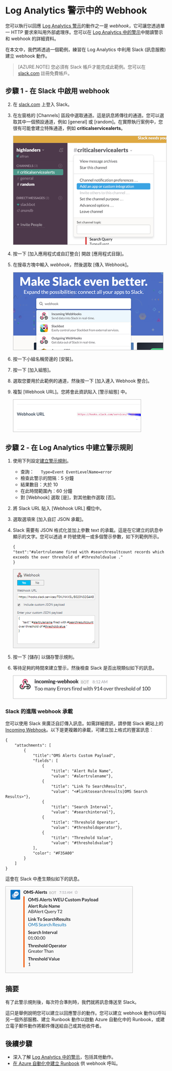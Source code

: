 <properties 
   pageTitle="Log Analytics 警示 webhook 範例"
   description="您可以執行以回應 Log Analytics 警示的動作之一是 *webhook*，它可讓您透過單一 HTTP 要求來叫用外部處理序。本文透過一個範例練習在 Log Analytics 中利用 Slack 建立 webhook 動作。"
   services="log-analytics"
   documentationCenter=""
   authors="bwren"
   manager="jwhit"
   editor="tysonn" />
<tags 
   ms.service="log-analytics"
   ms.devlang="na"
   ms.topic="article"
   ms.tgt_pltfrm="na"
   ms.workload="infrastructure-services"
   ms.date="05/12/2016"
   ms.author="bwren" />

# Log Analytics 警示中的 Webhook

您可以執行以回應 [Log Analytics 警示](log-analytics-alerts.md)的動作之一是 *webhook*，它可讓您透過單一 HTTP 要求來叫用外部處理序。您可以在 [Log Analytics 中的警示](log-analytics-alerts.md)中閱讀警示和 webhook 的詳細資料。

在本文中，我們將透過一個範例，練習在 Log Analytics 中利用 Slack (訊息服務) 建立 webhook 動作。

>[AZURE.NOTE] 您必須有 Slack 帳戶才能完成此範例。您可以在 [slack.com](http://slack.com) 註冊免費帳戶。

## 步驟 1 - 在 Slack 中啟用 webhook
2.	在 [slack.com](http://slack.com) 上登入 Slack。
3.	在左窗格的 [Channels] 區段中選取通道。這是訊息將傳往的通道。您可以選取其中一個預設通道，例如 [general] 或 [random]。在實際執行案例中，您很有可能會建立特殊通道，例如 **criticalservicealerts**。<br>

	![Slack channels](media/log-analytics-alerts-webhooks/oms-webhooks01.png)

3. 按一下 [加入應用程式或自訂整合] 開啟 [應用程式目錄]。
3.	在搜尋方塊中輸入 *webhook*，然後選取 [傳入 Webhook]。<br>
	
	![Slack channels](media/log-analytics-alerts-webhooks/oms-webhooks02.png)

4.	按一下小組名稱旁邊的 [安裝]。
5.	按一下 [加入組態]。
6.	選取您要用於此範例的通道，然後按一下 [加入連入 Webhook 整合]。  
6. 複製 [Webhook URL]。您將會此資訊貼入 [警示組態] 中。<br>

	![Slack channels](media/log-analytics-alerts-webhooks/oms-webhooks05.png)

## 步驟 2 - 在 Log Analytics 中建立警示規則
1.	使用下列設定[建立警示規則](log-analytics-alerts.md)。
    - 查詢：```	Type=Event EventLevelName=error ```
    - 檢查此警示的間隔︰5 分鐘
    - 結果數目：大於 10
    - 在此時間範圍內︰60 分鐘
    - 對 [Webhook] 選取 [是]，對其他動作選取 [否]。
7. 將 Slack URL 貼入 [Webhook URL] 欄位中。 
8. 選取選項來 [加入自訂 JSON 承載]。
9. Slack 需要有 JSON 格式化並加上參數 text 的承載。這是在它建立的訊息中顯示的文字。您可以透過 *#* 符號使用一或多個警示參數，如下列範例所示。

    ```
    {
    "text":"#alertrulename fired with #searchresultcount records which exceeds the over threshold of #thresholdvalue ."
    }	
    ```

	![example JSON payload](media/log-analytics-alerts-webhooks/oms-webhooks07.png)

9.	按一下 [儲存] 以儲存警示規則。
    
10. 等待足夠的時間來建立警示，然後檢查 Slack 是否出現類似如下的訊息。
    
	![example webhook in Slack](media/log-analytics-alerts-webhooks/oms-webhooks08.png)


### Slack 的進階 webhook 承載

您可以使用 Slack 來廣泛自訂傳入訊息。如需詳細資訊，請參閱 Slack 網站上的 [Incoming Webhook](https://api.slack.com/incoming-webhooks)。以下是更複雜的承載，可建立加上格式的豐富訊息︰

	{
		"attachments": [
			{
				"title":"OMS Alerts Custom Payload",
				"fields": [
					{
						"title": "Alert Rule Name",
						"value": "#alertrulename"},
					{
						"title": "Link To SearchResults",
						"value": "<#linktosearchresults|OMS Search Results>"},
					{
						"title": "Search Interval",
						"value": "#searchinterval"},
					{
						"title": "Threshold Operator",
						"value": "#thresholdoperator"},	
					{
						"title": "Threshold Value",
						"value": "#thresholdvalue"}
				],
				"color": "#F35A00"
			}
		]
	}


這會在 Slack 中產生類似如下的訊息。

![example message in Slack](media/log-analytics-alerts-webhooks/oms-webhooks09.png)

## 摘要

有了此警示規則後，每次符合準則時，我們就將訊息傳送至 Slack。

這只是舉例說明您可以建立以回應警示的動作。您可以建立 webhook 動作以呼叫另一個外部服務、建立 Runbook 動作以啟動 Azure 自動化中的 Runbook，或建立電子郵件動作將郵件傳送給自己或其他收件者。

## 後續步驟

- 深入了解 [Log Analytics 中的警示](log-analytics-alerts.md)，包括其他動作。
- [在 Azure 自動化中建立 Runbook](../automation/automation-webhooks.md) 供 webhook 呼叫。

<!---HONumber=AcomDC_0518_2016-->